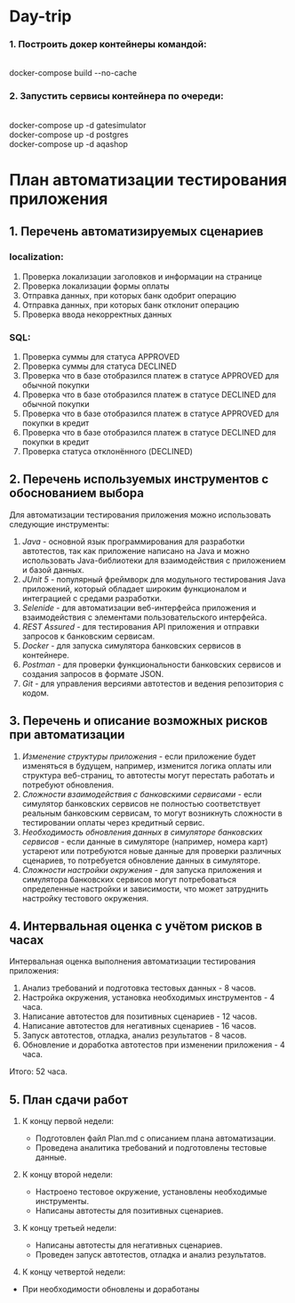 # Day-trip
### 1. Построить докер контейнеры командой:
<br>docker-compose build --no-cache
### 2. Запустить сервисы контейнера по очереди:
<br> docker-compose up -d gatesimulator
<br> docker-compose up -d postgres
<br> docker-compose up -d aqashop


 


# План автоматизации тестирования приложения

## 1. Перечень автоматизируемых сценариев

### localization:
1. Проверка локализации заголовков и информации на странице
2. Проверка локализации формы оплаты
3. Отправка данных, при которых банк одобрит операцию
4. Отправка данных, при которых банк отклонит операцию
5. Проверка ввода некорректных данных

### SQL:
1. Проверка суммы для статуса  APPROVED
2. Проверка суммы для статуса  DECLINED
3. Проверка что в базе отобразился платеж в статусе APPROVED для обычной покупки
4. Проверка что в базе отобразился платеж в статусе DECLINED для обычной покупки
5. Проверка что в базе отобразился платеж в статусе APPROVED для покупки в кредит
6. Проверка что в базе отобразился платеж в статусе DECLINED для покупки в кредит
7. Проверка статуса отклонённого (DECLINED)


## 2. Перечень используемых инструментов с обоснованием выбора

Для автоматизации тестирования приложения можно использовать следующие инструменты:

1. *Java* - основной язык программирования для разработки автотестов, так как приложение написано на Java и можно использовать Java-библиотеки для взаимодействия с приложением и базой данных.
2. *JUnit 5* - популярный фреймворк для модульного тестирования Java приложений, который обладает широким функционалом и интеграцией с средами разработки.
3. *Selenide* - для автоматизации веб-интерфейса приложения и взаимодействия с элементами пользовательского интерфейса.
4. *REST Assured* - для тестирования API приложения и отправки запросов к банковским сервисам.
5. *Docker* - для запуска симулятора банковских сервисов в контейнере.
6. *Postman* - для проверки функциональности банковских сервисов и создания запросов в формате JSON.
7. *Git* - для управления версиями автотестов и ведения репозитория с кодом.

## 3. Перечень и описание возможных рисков при автоматизации

1. *Изменение структуры приложения* - если приложение будет изменяться в будущем, например, изменится логика оплаты или структура веб-страниц, то автотесты могут перестать работать и потребуют обновления.
2. *Сложности взаимодействия с банковскими сервисами* - если симулятор банковских сервисов не полностью соответствует реальным банковским сервисам, то могут возникнуть сложности в тестировании оплаты через кредитный сервис.
3. *Необходимость обновления данных в симуляторе банковских сервисов* - если данные в симуляторе (например, номера карт) устареют или потребуются новые данные для проверки различных сценариев, то потребуется обновление данных в симуляторе.
4. *Сложности настройки окружения* - для запуска приложения и симулятора банковских сервисов могут потребоваться определенные настройки и зависимости, что может затруднить настройку тестового окружения.

## 4. Интервальная оценка с учётом рисков в часах

Интервальная оценка выполнения автоматизации тестирования приложения:

1. Анализ требований и подготовка тестовых данных - 8 часов.
2. Настройка окружения, установка необходимых инструментов - 4 часа.
3. Написание автотестов для позитивных сценариев - 12 часов.
4. Написание автотестов для негативных сценариев - 16 часов.
5. Запуск автотестов, отладка, анализ результатов - 8 часов.
6. Обновление и доработка автотестов при изменении приложения - 4 часа.

Итого: 52 часа.

## 5. План сдачи работ

1. К концу первой недели:
   - Подготовлен файл Plan.md с описанием плана автоматизации.
   - Проведена аналитика требований и подготовлены тестовые данные.

2. К концу второй недели:
   - Настроено тестовое окружение, установлены необходимые инструменты.
   - Написаны автотесты для позитивных сценариев.

3. К концу третьей недели:
   - Написаны автотесты для негативных сценариев.
   - Проведен запуск автотестов, отладка и анализ результатов.

4. К концу четвертой недели:
- При необходимости обновлены и доработаны





